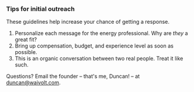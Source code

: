 ### Tips for initial outreach

These guidelines help increase your chance of getting a response.

1. Personalize each message for the energy professional. Why are _they_ a great fit?
1. Bring up compensation, budget, and experience level as soon as possible.
1. This is an organic conversation between two real people. Treat it like such.

Questions? Email the founder – that's me, Duncan! – at [duncan@waivolt.com](mailto:duncan@waivolt.com).
